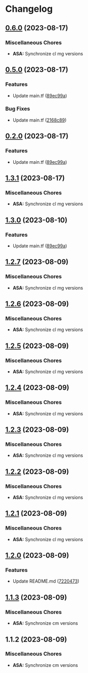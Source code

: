 # Changelog

## [0.6.0](https://github.com/dliskevch/rel/compare/ASA/0.5.0...ASA/0.6.0) (2023-08-17)


### Miscellaneous Chores

* **ASA:** Synchronize cl mg versions

## [0.5.0](https://github.com/dliskevch/rel/compare/ASA-v0.4.0...ASA/0.5.0) (2023-08-17)


### Features

* Update main.tf ([89ec99a](https://github.com/dliskevch/rel/commit/89ec99aff2e353fc816e6603e77f6f0336825c64))


### Bug Fixes

* Update main.tf ([2168c89](https://github.com/dliskevch/rel/commit/2168c89e0ec6e20ef7f15c82a92e1ed2d1ea7ae5))

## [0.2.0](https://github.com/dliskevch/rel/compare/ASA-v0.1.3...ASA/0.2.0) (2023-08-17)


### Features

* Update main.tf ([89ec99a](https://github.com/dliskevch/rel/commit/89ec99aff2e353fc816e6603e77f6f0336825c64))

## [1.3.1](https://github.com/dliskevch/rel/compare/ASA/1.3.0...ASA/1.3.1) (2023-08-17)


### Miscellaneous Chores

* **ASA:** Synchronize cl mg versions

## [1.3.0](https://github.com/dliskevch/rel/compare/ASA/1.2.7...ASA/1.3.0) (2023-08-10)


### Features

* Update main.tf ([89ec99a](https://github.com/dliskevch/rel/commit/89ec99aff2e353fc816e6603e77f6f0336825c64))

## [1.2.7](https://github.com/dliskevch/rel/compare/ASA/1.2.6...ASA/1.2.7) (2023-08-09)


### Miscellaneous Chores

* **ASA:** Synchronize cl mg versions

## [1.2.6](https://github.com/dliskevch/rel/compare/ASA/1.2.5...ASA/1.2.6) (2023-08-09)


### Miscellaneous Chores

* **ASA:** Synchronize cl mg versions

## [1.2.5](https://github.com/dliskevch/rel/compare/ASA/1.2.4...ASA/1.2.5) (2023-08-09)


### Miscellaneous Chores

* **ASA:** Synchronize cl mg versions

## [1.2.4](https://github.com/dliskevch/rel/compare/ASA/1.2.3...ASA/1.2.4) (2023-08-09)


### Miscellaneous Chores

* **ASA:** Synchronize cl mg versions

## [1.2.3](https://github.com/dliskevch/rel/compare/ASA/1.2.2...ASA/1.2.3) (2023-08-09)


### Miscellaneous Chores

* **ASA:** Synchronize cl mg versions

## [1.2.2](https://github.com/dliskevch/rel/compare/ASA/v1.2.1...ASA/1.2.2) (2023-08-09)


### Miscellaneous Chores

* **ASA:** Synchronize cl mg versions

## [1.2.1](https://github.com/dliskevch/rel/compare/ASA/v1.2.0...ASA/v1.2.1) (2023-08-09)


### Miscellaneous Chores

* **ASA:** Synchronize cl mg versions

## [1.2.0](https://github.com/dliskevch/rel/compare/ASA/v1.1.3...ASA/v1.2.0) (2023-08-09)


### Features

* Update README.md ([7220473](https://github.com/dliskevch/rel/commit/7220473a357af4cd16d9d741440796d0177722ab))

## [1.1.3](https://github.com/dliskevch/rel/compare/ASA/v1.1.2...ASA/v1.1.3) (2023-08-09)


### Miscellaneous Chores

* **ASA:** Synchronize cm versions

## 1.1.2 (2023-08-09)


### Miscellaneous Chores

* **ASA:** Synchronize cm versions
